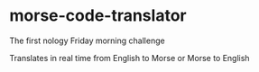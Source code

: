 # morse-code-translator
The first nology Friday morning challenge

Translates in real time from English to Morse or Morse to English

